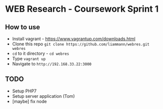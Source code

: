 # WEB Research - Coursework Sprint 1 

## How to use
- Install vagrant - https://www.vagrantup.com/downloads.html
- Clone this repo `git clone https://github.com/liammann/webres.git webres`
- `cd` to it directory - `cd webres` 
- Type `vagrant up`
- Navigate to `http://192.168.33.22:3000`

## TODO 
- Setup PHP7 
- Setup server application (Tom)
- [maybe] fix node 